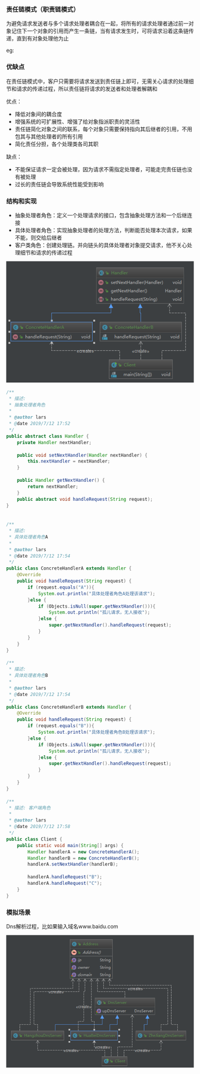 ### 责任链模式（职责链模式）

为避免请求发送者与多个请求处理者耦合在一起，将所有的请求处理者通过前一对象记住下一个对象的引用而产生一条链，当有请求发生时，可将请求沿着这条链传递，直到有对象处理他为止


eg:



### 优缺点

在责任链模式中，客户只需要将请求发送到责任链上即可，无需关心请求的处理细节和请求的传递过程，所以责任链将请求的发送者和处理者解耦和


优点：

- 降低对象间的耦合度
- 增强系统的可扩展性、增强了给对象指派职责的灵活性
- 责任链简化对象之间的联系，每个对象只需要保持指向其后继者的引用，不用包其与其他处理者的所有引用
- 简化责任分担，各个处理类各司其职

缺点：

- 不能保证请求一定会被处理，因为请求不需指定处理者，可能走完责任链也没有被处理
- 过长的责任链会导致系统性能受到影响

### 结构和实现

- 抽象处理者角色：定义一个处理请求的接口，包含抽象处理方法和一个后继连接
- 具体处理者角色：实现抽象处理者的处理方法，判断能否处理本次请求，如果不能，则交给后继者
- 客户类角色：创建处理链。并向链头的具体处理者对象提交请求，他不关心处理细节和请求的传递过程


![](https://raw.githubusercontent.com/larscheng/myImg/master/blogImg/DesignPatterns/20190712180111.png)

```java
/**
 * 描述:
 * 抽象处理者角色
 *
 * @author lars
 * @date 2019/7/12 17:52
 */
public abstract class Handler {
    private Handler nextHandler;

    public void setNextHandler(Handler nextHandler) {
        this.nextHandler = nextHandler;
    }

    public Handler getNextHandler() {
        return nextHandler;
    }
    public abstract void handleRequest(String request);
}


/**
 * 描述:
 * 具体处理者角色A
 *
 * @author lars
 * @date 2019/7/12 17:54
 */
public class ConcreteHandlerA extends Handler {
    @Override
    public void handleRequest(String request) {
        if (request.equals("A")){
            System.out.println("具体处理者角色A处理该请求");
        }else {
            if (Objects.isNull(super.getNextHandler())){
                System.out.println("孤儿请求，无人接收");
            }else {
                super.getNextHandler().handleRequest(request);
            }
        }
    }
}

/**
 * 描述:
 * 具体处理者角色B
 *
 * @author lars
 * @date 2019/7/12 17:54
 */
public class ConcreteHandlerB extends Handler {
    @Override
    public void handleRequest(String request) {
        if (request.equals("B")){
            System.out.println("具体处理者角色B处理该请求");
        }else {
            if (Objects.isNull(super.getNextHandler())){
                System.out.println("孤儿请求，无人接收");
            }else {
                super.getNextHandler().handleRequest(request);
            }
        }
    }
}

/**
 * 描述: 客户端角色
 *
 * @author lars
 * @date 2019/7/12 17:58
 */
public class Client {
    public static void main(String[] args) {
        Handler handlerA = new ConcreteHandlerA();
        Handler handlerB = new ConcreteHandlerB();
        handlerA.setNextHandler(handlerB);

        handlerA.handleRequest("B");
        handlerA.handleRequest("C");
    }
}
```

### 模拟场景

Dns解析过程，比如果输入域名www.baidu.com 

![](https://raw.githubusercontent.com/larscheng/myImg/master/blogImg/DesignPatterns/20190712183905.png)